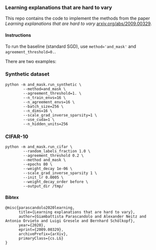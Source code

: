 ### Learning explanations that are hard to vary
This repo contains the code to implement the methods from the paper _Learning explanations that are hard to vary_ [arxiv.org/abs/2009.00329](https://arxiv.org/abs/2009.00329).

#### Instructions
To run the baseline (standard SGD), use `method='and_mask'` and `agreement_threshold=0.`.

There are two examples:
### Synthetic dataset

```
python -m and_mask.run_synthetic \
        --method=and_mask \
        --agreement_threshold=1. \
        --n_train_envs=16 \
        --n_agreement_envs=16 \
        --batch_size=256 \
        --n_dims=16 \
        --scale_grad_inverse_sparsity=1 \
        --use_cuda=1 \
        --n_hidden_units=256
```

### CIFAR-10

```
python -m and_mask.run_cifar \
        --random_labels_fraction 1.0 \
        --agreement_threshold 0.2 \
        --method and_mask \
        --epochs 80 \
        --weight_decay 1e-06 \
        --scale_grad_inverse_sparsity 1 \
        --init_lr 0.0005 \
        --weight_decay_order before \
        --output_dir /tmp/
```

#### Bibtex

```
@misc{parascandolo2020learning,
      title={Learning explanations that are hard to vary}, 
      author={Giambattista Parascandolo and Alexander Neitz and Antonio Orvieto and Luigi Gresele and Bernhard Schölkopf},
      year={2020},
      eprint={2009.00329},
      archivePrefix={arXiv},
      primaryClass={cs.LG}
}
```
